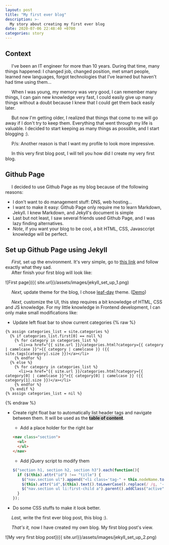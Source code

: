 ```yaml
---
layout: post
title: "My first ever blog"
description: >-
  My story about creating my first ever blog
date: 2020-07-06 22:48:40 +0700
categories: story 
---
```


## Context
&nbsp;&nbsp;&nbsp;&nbsp;&nbsp;I've been an IT engineer for more than 10 years. During that time, many things happened: I changed job, changed position, met smart people, learned new languages, forgot technologies that I've learned but haven't had time using them...

&nbsp;&nbsp;&nbsp;&nbsp;&nbsp;When I was young, my memory was very good, I can remember many things, I can gain new knowledge very fast, I could easily give up many things without a doubt because I knew that I could get them back easily later.

&nbsp;&nbsp;&nbsp;&nbsp;&nbsp;But now I'm getting older, I realized that things that come to me will go away if I don't try to keep them. Everything that went through my life is valuable. I decided to start keeping as many things as possible, and I start blogging :).

&nbsp;&nbsp;&nbsp;&nbsp;&nbsp;P/s: Another reason is that I want my profile to look more impressive.

&nbsp;&nbsp;&nbsp;&nbsp;&nbsp;In this very first blog post, I will tell you how did I create my very first blog. 

## Github Page

&nbsp;&nbsp;&nbsp;&nbsp;&nbsp;I decided to use Github Page as my blog because of the following reasons:
- I don't want to do management stuff: DNS, web hosting...
- I want to make it easy: Github Page only require me to learn Markdown, Jekyll. I knew Markdown, and Jekyll's document is simple
- Last but not least, I saw several friends used Github Page, and I was lazy finding alternatives. 
- *Note*, if you want your blog to be cool, a bit HTML, CSS, Javasccript knowledge will be perfect.

## Set up Github Page using Jekyll

&nbsp;&nbsp;&nbsp;&nbsp;&nbsp;*First,* set up the environment. It's very simple, go to [this link](https://jekyllrb.com/docs/installation/) and follow exactly what they sad.  
&nbsp;&nbsp;&nbsp;&nbsp;&nbsp;After finish your first blog will look like:

![First page]({{ site.url}}/assets/images/jekyll_set_up_1.png)

&nbsp;&nbsp;&nbsp;&nbsp;&nbsp;*Next,* update theme for the blog, I chose [leaf-day](https://github.com/pages-themes/leap-day) theme. ([Demo](https://pages-themes.github.io/leap-day/))

&nbsp;&nbsp;&nbsp;&nbsp;&nbsp;*Next,* customize the UI, this step requires a bit knowledge of HTML, CSS and JS knowledge. For my little knowledge in Frontend development, I can only make small modifications like:
- Update left float bar to show current categories
{% raw %}
```
{% assign categories_list = site.categories %}
  {% if categories_list.first[0] == null %}
    {% for category in categories_list %}
      <li><a href="{{ site.url }}/categories.html?category={{ category | camelcase }}">{{ category | camelcase }} ({{ site.tags[category].size }})</a></li>
    {% endfor %}
  {% else %}
    {% for category in categories_list %}
      <li><a href="{{ site.url }}/categories.html?category={{ category[0] | camelcase }}">{{ category[0] | camelcase }} ({{ category[1].size }})</a></li>
    {% endfor %}
  {% endif %}
{% assign categories_list = nil %}
```
{% endraw %}

- Create right float bar to automatically list header tags and navigate between them. It will be used as the <span style="background: lightgray; font-weight: bold">table of content</span>.
  - Add a place holder for the right bar  
  
  ``` html
  <nav class="section">
    <ul>
    </ul>
  </nav>
  ```

  - Add jQuery script to modify them  
  
  ``` js
  $("section h1, section h2, section h3").each(function(){
    if ($(this).attr("id") !== "title") {
      $("nav.section ul").append("<li class='tag-" + this.nodeName.toLowerCase() + "'><a href='#" + $(this).text().toLowerCase().replace(/ /g, '-').replace(/[^\w-]+/g,'') + "'>" + $(this).text() + "</a></li>");
      $(this).attr("id",$(this).text().toLowerCase().replace(/ /g, '-').replace(/[^\w-]+/g,''));
      $("nav.section ul li:first-child a").parent().addClass("active");
    }
  });
  ```

- Do some CSS stuffs to make it look better.

&nbsp;&nbsp;&nbsp;&nbsp;&nbsp;*Last,* write the first ever blog post, this blog :).

&nbsp;&nbsp;&nbsp;&nbsp;&nbsp;*That's it,* now I have created my own blog. My first blog post's view.

![My very first blog post]({{ site.url}}/assets/images/jekyll_set_up_2.png)